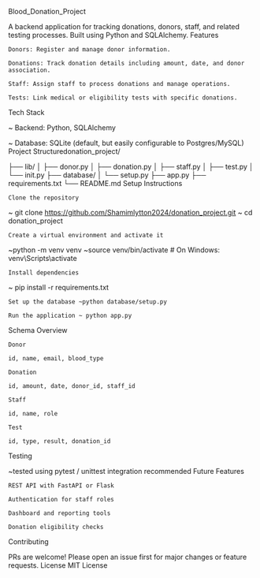 Blood_Donation_Project

A backend application for tracking donations, donors, staff, and related testing processes. Built using Python and SQLAlchemy.
Features

    Donors: Register and manage donor information.

    Donations: Track donation details including amount, date, and donor association.

    Staff: Assign staff to process donations and manage operations.

    Tests: Link medical or eligibility tests with specific donations.

Tech Stack

~ Backend: Python, SQLAlchemy

~ Database: SQLite (default, but easily configurable to Postgres/MySQL)
Project Structuredonation_project/

├── lib/ │ ├── donor.py │ ├── donation.py │ ├── staff.py │ ├── test.py │ └── init.py ├── database/ │ └── setup.py ├── app.py ├── requirements.txt └── README.md
Setup Instructions

    Clone the repository

~ git clone https://github.com/Shamimlytton2024/donation_project.git ~ cd donation_project

    Create a virtual environment and activate it

~python -m venv venv ~source venv/bin/activate # On Windows: venv\Scripts\activate

    Install dependencies

~ pip install -r requirements.txt

    Set up the database ~python database/setup.py

    Run the application ~ python app.py

Schema Overview

    Donor

    id, name, email, blood_type

    Donation

    id, amount, date, donor_id, staff_id

    Staff

    id, name, role

    Test

    id, type, result, donation_id

Testing

~tested using pytest / unittest integration recommended
Future Features

    REST API with FastAPI or Flask

    Authentication for staff roles

    Dashboard and reporting tools

    Donation eligibility checks

Contributing

PRs are welcome! Please open an issue first for major changes or feature requests.
License
MIT License
